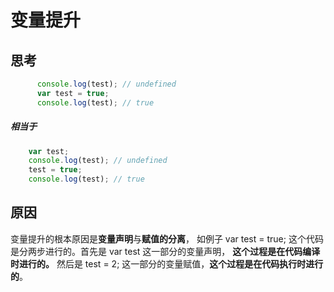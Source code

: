 变量提升
===========
 思考
-----
```javascript
      console.log(test); // undefined
      var test = true;
      console.log(test); // true
```
##### 相当于

```javascript
    var test;
    console.log(test); // undefined
    test = true;
    console.log(test); // true
```

原因
-----
变量提升的根本原因是**变量声明**与**赋值的分离**，
如例子 var test = true; 这个代码是分两步进行的。首先是 var test 这一部分的变量声明，
**这个过程是在代码编译时进行的。**
然后是 test = 2; 这一部分的变量赋值，**这个过程是在代码执行时进行的**。